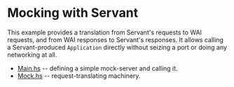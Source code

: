 # Mocking with Servant

This example provides a translation from Servant's requests to WAI requests,
and from WAI responses to Servant's responses. It allows calling a
Servant-produced `Application` directly without seizing a port or doing any
networking at all.

* [Main.hs][] -- defining a simple mock-server and calling it.
* [Mock.hs][] -- request-translating machinery.

[Main.hs]: https://github.com/monadfix/examples/blob/master/servant-mock/src/Main.hs
[Mock.hs]: https://github.com/monadfix/examples/blob/master/servant-mock/src/Mock.hs
